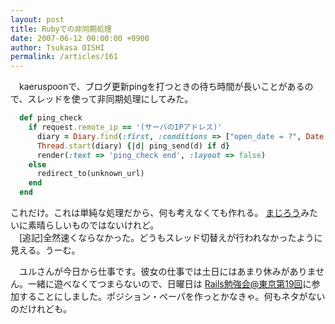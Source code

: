 ```yaml
---
layout: post
title: Rubyでの非同期処理
date: 2007-06-12 00:00:00 +0900
author: Tsukasa OISHI
permalink: /articles/161
---
```



　kaeruspoonで、ブログ更新pingを打つときの待ち時間が長いことがあるので、スレッドを使って非同期処理にしてみた。  

```ruby  
  def ping_check  
    if request.remote_ip == '(サーバのIPアドレス)'  
      diary = Diary.find(:first, :conditions => ["open_date = ?", Date.today])  
      Thread.start(diary) {|d| ping_send(d) if d}  
      render(:text => 'ping_check end', :layout => false)  
    else  
      redirect_to(unknown_url)  
    end  
  end  
```  

これだけ。これは単純な処理だから、何も考えなくても作れる。 [まじろう](http://ap4r.rubyforge.org/wiki/wiki.pl?HomePage)みたいに素晴らしいものではないけれど。  
　[追記]全然速くならなかった。どうもスレッド切替えが行われなかったように見える。うーむ。  

　ユルさんが今日から仕事です。彼女の仕事では土日にはあまり休みがありません。一緒に遊べなくてつまらないので、日曜日は [Rails勉強会@東京第19回](http://wiki.fdiary.net/rails/?RailsMeetingTokyo-0019)に参加することにしました。ポジション・ペーパを作っとかなきゃ。何もネタがないのだけれども。  

